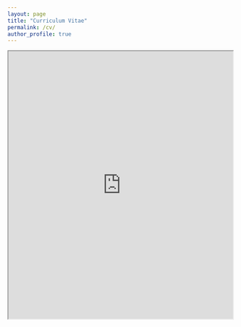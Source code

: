 ```yaml
---
layout: page
title: "Curriculum Vitae"
permalink: /cv/
author_profile: true
---
```


<iframe src="https://drive.google.com/file/d/1r0MdTi8xOSB7NeyVgrPxEJj-J-dR1SJZ/preview" width="100%" height="600px"></iframe>
